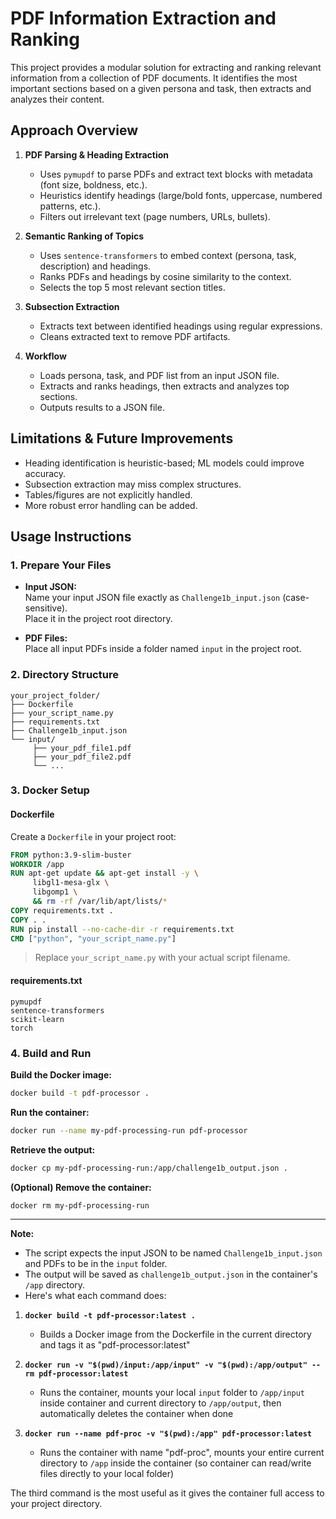 # PDF Information Extraction and Ranking

This project provides a modular solution for extracting and ranking relevant information from a collection of PDF documents. It identifies the most important sections based on a given persona and task, then extracts and analyzes their content.

## Approach Overview

1. **PDF Parsing & Heading Extraction**  
    - Uses `pymupdf` to parse PDFs and extract text blocks with metadata (font size, boldness, etc.).
    - Heuristics identify headings (large/bold fonts, uppercase, numbered patterns, etc.).
    - Filters out irrelevant text (page numbers, URLs, bullets).

2. **Semantic Ranking of Topics**  
    - Uses `sentence-transformers` to embed context (persona, task, description) and headings.
    - Ranks PDFs and headings by cosine similarity to the context.
    - Selects the top 5 most relevant section titles.

3. **Subsection Extraction**  
    - Extracts text between identified headings using regular expressions.
    - Cleans extracted text to remove PDF artifacts.

4. **Workflow**  
    - Loads persona, task, and PDF list from an input JSON file.
    - Extracts and ranks headings, then extracts and analyzes top sections.
    - Outputs results to a JSON file.

## Limitations & Future Improvements

- Heading identification is heuristic-based; ML models could improve accuracy.
- Subsection extraction may miss complex structures.
- Tables/figures are not explicitly handled.
- More robust error handling can be added.

## Usage Instructions

### 1. Prepare Your Files

- **Input JSON:**  
  Name your input JSON file exactly as `Challenge1b_input.json` (case-sensitive).  
  Place it in the project root directory.

- **PDF Files:**  
  Place all input PDFs inside a folder named `input` in the project root.

### 2. Directory Structure

```
your_project_folder/
├── Dockerfile
├── your_script_name.py
├── requirements.txt
├── Challenge1b_input.json
└── input/
     ├── your_pdf_file1.pdf
     ├── your_pdf_file2.pdf
     └── ...
```

### 3. Docker Setup

#### Dockerfile

Create a `Dockerfile` in your project root:

```dockerfile
FROM python:3.9-slim-buster
WORKDIR /app
RUN apt-get update && apt-get install -y \
     libgl1-mesa-glx \
     libgomp1 \
     && rm -rf /var/lib/apt/lists/*
COPY requirements.txt .
COPY . .
RUN pip install --no-cache-dir -r requirements.txt
CMD ["python", "your_script_name.py"]
```
> Replace `your_script_name.py` with your actual script filename.

#### requirements.txt

```
pymupdf
sentence-transformers
scikit-learn
torch
```

### 4. Build and Run

**Build the Docker image:**
```bash
docker build -t pdf-processor .
```

**Run the container:**
```bash
docker run --name my-pdf-processing-run pdf-processor
```

**Retrieve the output:**
```bash
docker cp my-pdf-processing-run:/app/challenge1b_output.json .
```

**(Optional) Remove the container:**
```bash
docker rm my-pdf-processing-run
```

---

**Note:**  
- The script expects the input JSON to be named `Challenge1b_input.json` and PDFs to be in the `input` folder.
- The output will be saved as `challenge1b_output.json` in the container's `/app` directory.
- Here's what each command does:

1. **`docker build -t pdf-processor:latest .`**
   - Builds a Docker image from the Dockerfile in the current directory and tags it as "pdf-processor:latest"

2. **`docker run -v "$(pwd)/input:/app/input" -v "$(pwd):/app/output" --rm pdf-processor:latest`**
   - Runs the container, mounts your local `input` folder to `/app/input` inside container and current directory to `/app/output`, then automatically deletes the container when done

3. **`docker run --name pdf-proc -v "$(pwd):/app" pdf-processor:latest`**
   - Runs the container with name "pdf-proc", mounts your entire current directory to `/app` inside the container (so container can read/write files directly to your local folder)

The third command is the most useful as it gives the container full access to your project directory.

